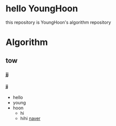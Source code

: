 # hello YoungHoon
this repository is YoungHoon's algorithm repository
# Algorithm
## tow
### jj
#### jj
- hello
- young
- hoon
  - hi
  - hihi
  [naver](www.naver.com)
  
  
  
